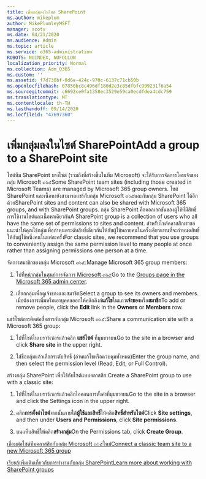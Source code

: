 ```yaml
---
title: เพิ่มกลุ่มลงในไซต์ SharePoint
ms.author: mikeplum
author: MikePlumleyMSFT
manager: scotv
ms.date: 04/21/2020
ms.audience: Admin
ms.topic: article
ms.service: o365-administration
ROBOTS: NOINDEX, NOFOLLOW
localization_priority: Normal
ms.collection: Adm_O365
ms.custom: ''
ms.assetid: f7d730bf-0d6e-424c-970c-6137c71cb50b
ms.openlocfilehash: 07850bc8c496df180d2e3c85dfbfc999231f6a54
ms.sourcegitcommit: c6692ce0fa1358ec3529e59ca0ecdfdea4cdc759
ms.translationtype: MT
ms.contentlocale: th-TH
ms.lasthandoff: 09/14/2020
ms.locfileid: "47697360"
---
```

# <a name="add-a-group-to-a-sharepoint-site"></a><span data-ttu-id="82b5f-102">เพิ่มกลุ่มลงในไซต์ SharePoint</span><span class="sxs-lookup"><span data-stu-id="82b5f-102">Add a group to a SharePoint site</span></span>

<span data-ttu-id="82b5f-103">ไซต์ทีม SharePoint บางไซต์ (รวมถึงที่สร้างขึ้นในทีม Microsoft) จะได้รับการจัดการโดยเจ้าของกลุ่ม Microsoft ๓๖๕</span><span class="sxs-lookup"><span data-stu-id="82b5f-103">Some SharePoint team sites (including those created in Microsoft Teams) are managed by Microsoft 365 group owners.</span></span> <span data-ttu-id="82b5f-104">ไซต์ SharePoint และเนื้อหายังสามารถแชร์กับกลุ่ม Microsoft ๓๖๕และกับกลุ่ม SharePoint ได้อีกด้วย</span><span class="sxs-lookup"><span data-stu-id="82b5f-104">SharePoint sites and content can also be shared with Microsoft 365 groups, and with SharePoint groups.</span></span> <span data-ttu-id="82b5f-105">กลุ่ม SharePoint คือคอลเลกชันของผู้ใช้ที่มีสิทธิ์การใช้งานไซต์และเนื้อหาเดียวกัน</span><span class="sxs-lookup"><span data-stu-id="82b5f-105">A SharePoint group is a collection of users who all have the same set of permissions to sites and content.</span></span> <span data-ttu-id="82b5f-106">สำหรับไซต์คลาสสิกเราขอแนะนำให้คุณใช้กลุ่มเพื่อกำหนดระดับสิทธิ์เดียวกันให้กับผู้ใช้หลายคนในครั้งเดียวแทนที่จะกำหนดสิทธิ์ให้กับผู้ใช้หนึ่งคนในแต่ละครั้ง</span><span class="sxs-lookup"><span data-stu-id="82b5f-106">For classic sites, we recommend that you use groups to conveniently assign the same permission level to many people at once rather than assigning permissions one person at a time.</span></span>
  
<span data-ttu-id="82b5f-107">จัดการสมาชิกของกลุ่ม Microsoft ๓๖๕:</span><span class="sxs-lookup"><span data-stu-id="82b5f-107">Manage Microsoft 365 group members:</span></span>
  
1. <span data-ttu-id="82b5f-108">ไปที่[หน้ากลุ่มในศูนย์การจัดการ Microsoft ๓๖๕](https://portal.office.com/adminportal/home#/groups)</span><span class="sxs-lookup"><span data-stu-id="82b5f-108">Go to the [Groups page in the Microsoft 365 admin center](https://portal.office.com/adminportal/home#/groups).</span></span>
    
2. <span data-ttu-id="82b5f-109">เลือกกลุ่มเพื่อดูเจ้าของและสมาชิก</span><span class="sxs-lookup"><span data-stu-id="82b5f-109">Select a group to see its owners and members.</span></span> <span data-ttu-id="82b5f-110">เมื่อต้องการเพิ่มหรือเอาบุคคลออกให้คลิกลิงก์**แก้ไข**ในแถว**เจ้าของ**หรือ**สมาชิก**</span><span class="sxs-lookup"><span data-stu-id="82b5f-110">To add or remove people, click the **Edit** link in the **Owners** or **Members** row.</span></span> 
    
<span data-ttu-id="82b5f-111">แชร์ไซต์การติดต่อสื่อสารกับกลุ่ม Microsoft ๓๖๕:</span><span class="sxs-lookup"><span data-stu-id="82b5f-111">Share a communication site with a Microsoft 365 group:</span></span>
  
1. <span data-ttu-id="82b5f-112">ไปที่ไซต์ในเบราว์เซอร์แล้วคลิก **แชร์ไซต์** ที่มุมขวาบน</span><span class="sxs-lookup"><span data-stu-id="82b5f-112">Go to the site in a browser and click **Share site** in the upper right.</span></span> 
    
2. <span data-ttu-id="82b5f-113">ใส่ชื่อกลุ่มแล้วเลือกระดับสิทธิ์ (อ่านแก้ไขหรือควบคุมทั้งหมด)</span><span class="sxs-lookup"><span data-stu-id="82b5f-113">Enter the group name, and then select the permission level (Read, Edit, or Full Control).</span></span>
    
<span data-ttu-id="82b5f-114">สร้างกลุ่ม SharePoint เพื่อใช้กับไซต์แบบคลาสสิก:</span><span class="sxs-lookup"><span data-stu-id="82b5f-114">Create a SharePoint group to use with a classic site:</span></span>
  
1. <span data-ttu-id="82b5f-115">ไปที่ไซต์ในเบราว์เซอร์แล้วคลิกไอคอนการตั้งค่าที่มุมขวาบน</span><span class="sxs-lookup"><span data-stu-id="82b5f-115">Go to the site in a browser and click the Settings icon in the upper right.</span></span>
    
2. <span data-ttu-id="82b5f-116">คลิก**การตั้งค่าไซต์**จากนั้นภายใต้**ผู้ใช้และสิทธิ์**ให้คลิก**สิทธิ์สำหรับไซต์**</span><span class="sxs-lookup"><span data-stu-id="82b5f-116">Click **Site settings**, and then under **Users and Permissions**, click **Site permissions**.</span></span>
    
3. <span data-ttu-id="82b5f-117">บนแท็บสิทธิ์ให้คลิก**สร้างกลุ่ม**</span><span class="sxs-lookup"><span data-stu-id="82b5f-117">On the Permissions tab, click **Create Group**.</span></span>
    
[<span data-ttu-id="82b5f-118">เชื่อมต่อไซต์ทีมคลาสสิกกับกลุ่ม Microsoft ๓๖๕ใหม่</span><span class="sxs-lookup"><span data-stu-id="82b5f-118">Connect a classic team site to a new Microsoft 365 group</span></span>](https://go.microsoft.com/fwlink/?linkid=2008654)
  
[<span data-ttu-id="82b5f-119">เรียนรู้เพิ่มเติมเกี่ยวกับการทำงานกับกลุ่ม SharePoint</span><span class="sxs-lookup"><span data-stu-id="82b5f-119">Learn more about working with SharePoint groups</span></span>](https://go.microsoft.com/fwlink/?linkid=874658)
  

